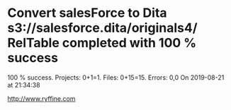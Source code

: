 # Convert salesForce to Dita s3://salesforce.dita/originals4/ RelTable completed with 100 % success

100 % success. Projects: 0+1=1.  Files: 0+15=15. Errors: 0,0  On 2019-08-21 at 21:34:38





http://www.ryffine.com
